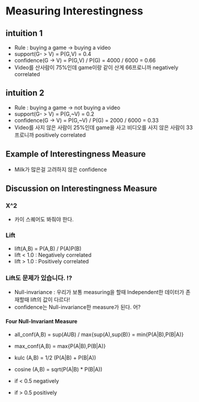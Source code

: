 # Measuring Interestingness

## intuition 1
  - Rule : buying a game -> buying a video
  - support(G- > V) = P(G,V) = 0.4
  - confidence(G -> V) = P(G,V) / P(G) = 4000 / 6000 = 0.66
  - Video를 산사람이 75%인데 game이랑 같이 산게 66프로니까 negatively correlated

## intuition 2
  - Rule : buying a game -> not buying a video
  - support(G- > V) = P(G,~V) = 0.2
  - confidence(G -> V) = P(G,~V) / P(G) = 2000 / 6000 = 0.33
  - Video를 사지 않은 사람이 25%인데 game을 사고 비디오를 사지 않은 사람이 33프로니까 positively correlated
  
## Example of Interestingness Measure
  - Milk가 많은걸 고려하지 않은 confidence
  
## Discussion on Interestingness Measure
### X^2 
  - 카이 스퀘어도 봐줘야 한다.
### Lift
- lift(A,B) = P(A,B) / P(A)P(B)
- lift < 1.0 : Negatively correlated
- lift > 1.0 : Positively correlated
  
### Lift도 문제가 있습니다. !?
- Null-invariance : 우리가 보통 measuring을 할때 Independent한 데이터가 존재할때 lift의 값이 다르다!
- confidence는 Null-invariance한 measure가 된다. 어?
#### Four Null-Invariant Measure
- all_conf(A,B) = sup(AUB) / max{sup(A),sup(B)} = min{P(A|B),P(B|A)}
- max_conf(A,B) = max{P(A|B),P(B|A)}
- kulc (A,B) = 1/2 (P(A|B) + P(B|A))
- cosine (A,B) = sqrt(P(A|B) * P(B|A))

- if < 0.5 negatively
- if > 0.5 positively

